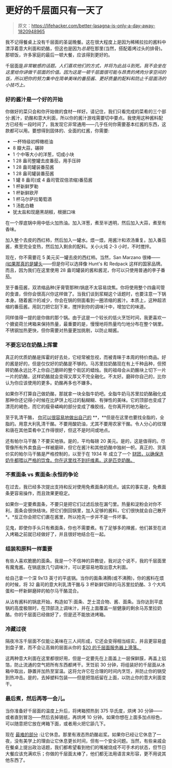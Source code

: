 # 更好的千层面只有一天了

> 原文：<https://lifehacker.com/better-lasagna-is-only-a-day-away-1820948965>

我不记得餐桌上没有千层面的圣诞晚餐。这在很大程度上是因为稀稀拉拉的酱料中漂浮着意大利面和奶酪，但这也是因为*总是*在那里(当然，搭配着烤过头的排骨)。那顿饭，许多家庭的最后一顿大餐，应该得到更好的。

千层面是*非常敏感的话题。人们喜欢他们的方式，并将为此战斗到死。我不会坐在这里给你讲做千层面的价值。因为这是一顿千层面很可能与昂贵的烤肉分享空间的饭，所以把你的努力集中在简单美味的番茄酱、更好质量的配料和防止千层面汤的小技巧上。* 



### **好的酱汁是一个好的开始**

你做好的菜只会和你开始做的食材一样好。请记住，我们只看完成的菜肴的三个部分:酱汁，奶酪和意大利面，所以你的酱汁游戏需要切中要点。我使用这种酱料配方已经有一段时间了，我发现它非常通用——几乎任何你需要基本红酱的东西，这款都可以用。要想得到固体的、全面的红酱，你需要:

*   一杯特级初榨橄榄油
*   8 瓣大蒜，碾碎
*   1 个中等大小的洋葱，切成小块
*   1 28 盎司整罐去皮番茄，用手压碎
*   1 28 盎司罐装番茄酱
*   1 28 盎司罐装番茄酱
*   1 罐 8 盎司(或 4 盎司管双倍浓缩)番茄酱
*   1 杯新鲜罗勒
*   1 杯新鲜欧芹
*   1 杯马尔萨拉葡萄酒
*   1 汤匙白糖
*   犹太盐和现磨黑胡椒，根据口味

在一个厚底锅中用中低火加热油。加入洋葱，煮至半透明，然后加入大蒜，煮至有香味。

加入整个去皮的西红柿，然后加入一罐水。煨一煨，用酱汁和浓汤重复。加入番茄酱，煮至完全变热，然后加入剩余的配料。关小火炖 2-3 小时，不时搅拌。

现在，你不需要花 5 美元买一罐去皮的西红柿。当然，San Marzano 很棒——[(如果那真的是罐头](https://skillet.lifehacker.com/how-to-tell-if-those-san-marzano-tomatoes-are-the-real-1796375375)——但是你可以选择像 Hunt's 和 Redpack 这样的国家品牌。而且，因为我们在这里使用 28 盎司罐装的酱和酱泥，你可以只使用普通的李子番茄。

至于番茄酱，双浓缩品种(牙膏管那种)锅底不太容易烧焦。你将使用整个四盎司管的食谱，但你会很高兴你这样做了。当我们谈到浆糊这个话题时，也要注意一下锅本身。随着酱汁的减少，你会在锅的侧面看到一圈浓缩的酱汁。本质上，这种超浓缩的番茄酱。用刮刀把它刮下来，搅拌到你的调味汁中，增加它的味道。

同样值得一提的是你做的那个锅。由于这是一个较长的低火烹饪时间，我更喜欢一个搪瓷荷兰烤箱来保持热量，最重要的是，慢慢地将热量均匀地分布在整个锅里。不锈钢加热更快，但你需要对热量更加挑剔，以防止糊酱。

### 不要忘记在奶酪上挥霍

真正的优质奶酪是挥霍的好去处，它经常被忽视，而被青睐于本周的特价商品。好的酱是好的，但是仅仅好的奶酪是不够的。马苏里拉奶酪现在有上千种品种，但预碎奶酪永远比不上你自己磨碎的整个街区的蜡烛。我的祖母会从奶酪块上切下一片一片的奶酪，这样奶酪就会变得又厚又不完全融化。不太好。磨碎你自己的，比你认为你应该使用的更多。奶酪再多也不嫌多。

如果你不打算自己做奶酪，那就拿一块全脂牛奶吧。全脂牛奶马苏里拉奶酪融化成那种你还记得小时候在比萨饼上吃过的黏糊糊、有弹性的美味。它的顶部也变成了漂亮的褐色，而它的瘦骨嶙峋的部分变成了橡胶线，在你离开的地方融化。

至于乳清干酪， [你可以很容易地做出自己的](https://skillet.lifehacker.com/will-it-sous-vide-fresh-homemade-cheese-1797317672) **，**但是在这里也要找全脂的，全脂的。用意大利乳清干酪。不要用酸奶油，尤其不要用农家干酪。令人分心的纹理和唐在其他菜肴中工作得很好，但这不是时间或地点。

还有帕尔马干酪？不要买地铁。是的，平均每磅 20 美元。是的，这是值得的。尽管像所有外卖食品一样被磨碎，但它在酱汁和其他奶酪中独树一帜。真正的、货真价实的帕尔马干酪是严格控制的，以至于在 1934 年 成立了一个 [财团，以确保连奶牛都喂以严格的饮食。你在这里找不到纤维素。这是匹克奶酪。](https://www.parmigianoreggiano.com/consortium/consortium_history/default.aspx) 

### 不煮面条 vs 煮面条:永恒的争论

在过去，我已经多次提出支持和反对使用免煮面条的观点。诚实的事实是，免煮面条更容易操作，而且效果更稳定。

如果你一定要煮面条，不要只是把它们过滤后放在漏勺里。热量和淀粉会对你不利，面条会很快结块。把它们倒回锅里，加入足够的酱料，它们很快就会自己散开*。*反正你会把它们裹在酱里，所以抢先一步并不是一件坏事。

见鬼，即使你手头只有煮面条，你也不需要煮。有了足够多的辣酱，他们甚至在进入烤箱之前就已经做好了，并且很好地结合在一起。

### **组装和原料一样重要**

有些人喜欢脆脆的面条。我是一个不信神的异教徒，我对这个说不，我的千层面里有魔鬼酱。在锅底放几勺调味汁，可以更容易地取出意大利面。

给自己拿一个深 9x13 英寸的平底锅。当你的面条沸腾(或不沸腾)，你的酱料在煨的时候，将 32 盎司的意大利乳清干酪与 3 杯新鲜切碎的马苏里拉奶酪、3 个大鸡蛋和一杯新鲜磨碎的帕尔马干酪混合。

从沾有酱料的锅底开始，构造如下:面条、芝士混合物、酱、面条。当你达到平底锅的高度极限时，在顶部浇上调味汁，并在上面覆盖一层健康的剩余马苏里拉奶酪。你的千层面已经做好了，但是还不能放进烤箱。

### **冷藏过夜**

隔夜冷冻千层面不仅能让美味在三人间形成，它还会变得相当结实，并且更容易盛到盘子里，而不会让高耸的层面从你的 [$20 的千层面服务器上滑落。](https://www.amazon.com/All-Clad-Stainless-Dishwasher-Lasagna-Server/dp/B004QQ1RTC?asc_campaign=InlineText&asc_refurl=https://lifehacker.com/better-lasagna-is-only-a-day-away-1820948965&asc_source=&tag=kinjalifehackerlink-20)

这两种意大利面在这里都很好用，但是一定要先在上面盖上一层保鲜膜，再盖上铝箔，防止流通的空气把所有东西都烤干。烹饪前 30 分钟，将组装好的千层面从冰箱中取出，静置并加热至室温。这将允许它在合理的时间内烹饪，并防止你的锅受到热冲击。是的，去掉塑料包装——但是把箔纸留在上面，以防止你的意大利面变干。

### 最后煮，然后再等一会儿。

当你准备好千层面的温度上升后，将烤箱预热到 375 华氏度，烘烤 30 分钟——或者直到冒泡——然后去掉锡纸，再烘烤 10 分钟。如果你想在上面多加点棕色，可以随意把它放在烤箱下面，或者用火把它舔几下。

现在 [最难的部分](https://www.youtube.com/watch?v=uMyCa35_mOg&feature=youtu.be&t=119) :让它休息。那里有液态热奶酪岩浆。如果你已经让它休息了一夜，没有美学上的理由让它休息更长时间，但有一个安全问题。当然，有些亲戚会在餐桌上提出政治话题，我们都希望看到他们的嘴被烧成不可手术的状态，但节日大餐应该充满欢乐；你做的千层面太棒了，他们都无法用语言来形容，更不用说其他东西了。